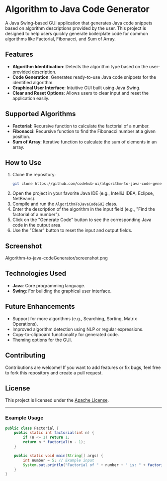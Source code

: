 # Algorithm to Java Code Generator

A Java Swing-based GUI application that generates Java code snippets based on algorithm descriptions provided by the user. This project is designed to help users quickly generate boilerplate code for common algorithms like Factorial, Fibonacci, and Sum of Array.

## Features

- **Algorithm Identification**: Detects the algorithm type based on the user-provided description.
- **Code Generation**: Generates ready-to-use Java code snippets for the identified algorithm.
- **Graphical User Interface**: Intuitive GUI built using Java Swing.
- **Clear and Reset Options**: Allows users to clear input and reset the application easily.

## Supported Algorithms

- **Factorial**: Recursive function to calculate the factorial of a number.
- **Fibonacci**: Recursive function to find the Fibonacci number at a given position.
- **Sum of Array**: Iterative function to calculate the sum of elements in an array.

## How to Use

1. Clone the repository:
    ```bash
    git clone https://github.com/codehub-ui/algorithm-to-java-code-generator.git
    ```
2. Open the project in your favorite Java IDE (e.g., IntelliJ IDEA, Eclipse, NetBeans).
3. Compile and run the `AlgorithmToJavaCodeGUI` class.
4. Enter the description of the algorithm in the input field (e.g., "Find the factorial of a number").
5. Click on the "Generate Code" button to see the corresponding Java code in the output area.
6. Use the "Clear" button to reset the input and output fields.

## Screenshot

Algorithm-to-java-codeGenerator/screenshot.png


## Technologies Used

- **Java**: Core programming language.
- **Swing**: For building the graphical user interface.

## Future Enhancements

- Support for more algorithms (e.g., Searching, Sorting, Matrix Operations).
- Improved algorithm detection using NLP or regular expressions.
- Copy-to-clipboard functionality for generated code.
- Theming options for the GUI.

## Contributing

Contributions are welcome! If you want to add features or fix bugs, feel free to fork this repository and create a pull request.

## License

This project is licensed under the [Apache License](LICENSE).

---

### Example Usage

```java
public class Factorial {
    public static int factorial(int n) {
        if (n <= 1) return 1;
        return n * factorial(n - 1);
    }

    public static void main(String[] args) {
        int number = 5; // Example input
        System.out.println("Factorial of " + number + " is: " + factorial(number));
    }
}
